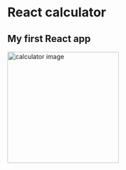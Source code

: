 # React calculator

## My first React app

<img src="https://i.ibb.co/HDTN104/Screenshot-2022-05-19-at-22-17-59.png" alt="calculator image" width="250"/>
